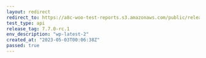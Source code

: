 ```yaml
---
layout: redirect
redirect_to: https://a8c-woo-test-reports.s3.amazonaws.com/public/release/7.7.0-rc.1/wp-latest-2/api/index.html
test_type: api
release_tag: 7.7.0-rc.1
env_description: "wp-latest-2"
created_at: "2023-05-03T00:06:38Z"
passed: true
---
```


